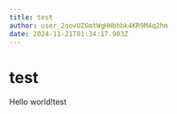 ```yaml
---
title: test
author: user_2oovUZGmtWgHHbhbk4KR9M4q2hm
date: 2024-11-21T01:34:17.903Z
---
```


# test

<p>Hello world!test</p>
